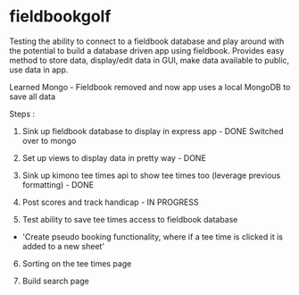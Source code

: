 # fieldbookgolf

Testing the ability to connect to a fieldbook database and play around with the potential to build a database driven app using fieldbook. Provides easy method to store data, display/edit data in GUI, make data available to public, use data in app.


Learned Mongo - Fieldbook removed and now app uses a local MongoDB to save all data

Steps :

1) Sink up fieldbook database to display in express app - DONE
    Switched over to mongo

2) Set up views to display data in pretty way - DONE

3) Sink up kimono tee times api to show tee times too (leverage previous formatting) - DONE

4) Post scores and track handicap - IN PROGRESS

5) Test ability to save tee times access to fieldbook database
  - 'Create pseudo booking functionality, where if a tee time is clicked it is added to a new sheet'

6) Sorting on the tee times page

7) Build search page


